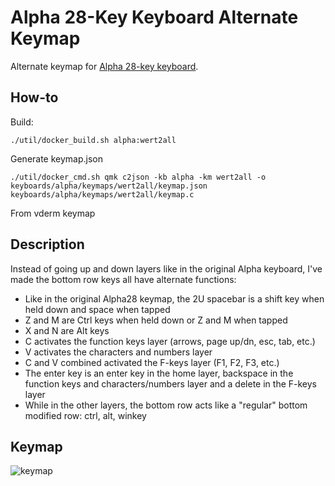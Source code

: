 # Alpha 28-Key Keyboard Alternate Keymap
Alternate keymap for [Alpha 28-key keyboard](https://github.com/qmk/qmk_firmware/tree/master/keyboards/alpha).

## How-to

Build:

    ./util/docker_build.sh alpha:wert2all

Generate keymap.json

    ./util/docker_cmd.sh qmk c2json -kb alpha -km wert2all -o keyboards/alpha/keymaps/wert2all/keymap.json keyboards/alpha/keymaps/wert2all/keymap.c

From vderm keymap

## Description
Instead of going up and down layers like in the original Alpha keyboard, I've made the bottom row keys all have alternate functions:
+ Like in the original Alpha28 keymap, the 2U spacebar is a shift key when held down and space when tapped
+ Z and M are Ctrl keys when held down or Z and M when tapped
+ X and N are Alt keys
+ C activates the function keys layer (arrows, page up/dn, esc, tab, etc.)
+ V activates the characters and numbers layer
+ C and V combined activated the F-keys layer (F1, F2, F3, etc.)
+ The enter key is an enter key in the home layer, backspace in the function keys and characters/numbers layer and a delete in the F-keys layer
+ While in the other layers, the bottom row acts like a "regular" bottom modified row: ctrl, alt, winkey

## Keymap
![keymap](https://imgur.com/ZbDz0eL.jpg)
